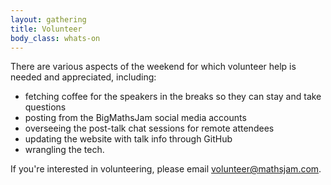 ```yaml
---
layout: gathering
title: Volunteer
body_class: whats-on
---
```


There are various aspects of the weekend for which volunteer help is needed and appreciated, including:

- fetching coffee for the speakers in the breaks so they can stay and take questions
- posting from the BigMathsJam social media accounts
- overseeing the post-talk chat sessions for remote attendees
- updating the website with talk info through GitHub
- wrangling the tech.

If you're interested in volunteering, please email [volunteer@mathsjam.com](mailto:volunteer@mathsjam.com).
